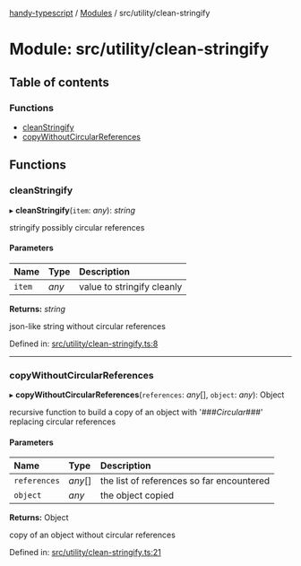 [handy-typescript](../README.md) / [Modules](../modules.md) / src/utility/clean-stringify

# Module: src/utility/clean-stringify

## Table of contents

### Functions

- [cleanStringify](src_utility_clean_stringify.md#cleanstringify)
- [copyWithoutCircularReferences](src_utility_clean_stringify.md#copywithoutcircularreferences)

## Functions

### cleanStringify

▸ **cleanStringify**(`item`: *any*): *string*

stringify possibly circular references

#### Parameters

| Name | Type | Description |
| :------ | :------ | :------ |
| `item` | *any* | value to stringify cleanly |

**Returns:** *string*

json-like string without circular references

Defined in: [src/utility/clean-stringify.ts:8](https://github.com/robbiemu/handy-typescript/blob/2f4db4b/src/utility/clean-stringify.ts#L8)

___

### copyWithoutCircularReferences

▸ **copyWithoutCircularReferences**(`references`: *any*[], `object`: *any*): Object

recursive function to build a copy of an object with '###_Circular_###' replacing circular references

#### Parameters

| Name | Type | Description |
| :------ | :------ | :------ |
| `references` | *any*[] | the list of references so far encountered |
| `object` | *any* | the object copied |

**Returns:** Object

copy of an object without circular references

Defined in: [src/utility/clean-stringify.ts:21](https://github.com/robbiemu/handy-typescript/blob/2f4db4b/src/utility/clean-stringify.ts#L21)
